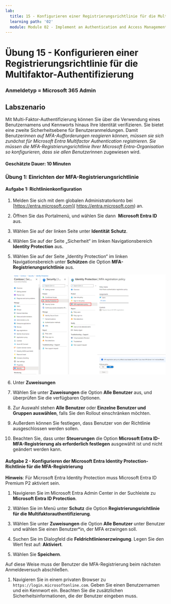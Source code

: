 ```yaml
---
lab:
  title: 15 - Konfigurieren einer Registrierungsrichtlinie für die Multifaktor-Authentifizierung
  learning path: '02'
  module: Module 02 - Implement an Authentication and Access Management Solution
---
```


# Übung 15 - Konfigurieren einer Registrierungsrichtlinie für die Multifaktor-Authentifizierung

### Anmeldetyp = Microsoft 365 Admin

## Labszenario

Mit Multi-Faktor-Authentifizierung können Sie über die Verwendung eines Benutzernamens und Kennworts hinaus Ihre Identität verifizieren. Sie bietet eine zweite Sicherheitsebene für Benutzeranmeldungen. Damit Benutzer*innen auf MFA-Aufforderungen reagieren können, müssen sie sich zunächst für Microsoft Entra Multifactor Authentication registrieren. Sie müssen die MFA-Registrierungsrichtlinie Ihrer Microsoft Entra-Organisation so konfigurieren, dass sie allen Benutzer*innen zugewiesen wird.

#### Geschätzte Dauer: 10 Minuten

### Übung 1: Einrichten der MFA-Registrierungsrichtlinie

#### Aufgabe 1: Richtlinienkonfiguration

1. Melden Sie sich mit dem globalen Administratorkonto bei [https://entra.microsoft.com]( https://entra.microsoft.com) an.

2. Öffnen Sie das Portalmenü, und wählen Sie dann  **Microsoft Entra ID** aus.

3. Wählen Sie auf der linken Seite unter **Identität** **Schutz**.

4. Wählen Sie auf der Seite „Sicherheit“ im linken Navigationsbereich **Identity Protection** aus.

5. Wählen Sie auf der Seite „Identity Protection“ im linken Navigationsbereich unter **Schützen** die Option **MFA-Registrierungsrichtlinie** aus.

    ![Screenshot der Seite „MFA-Registrierungsrichtlinie“ mit hervorgehobenem Auswahlpfad](./media/lp2-mod4-browse-to-mfa-registration-policy.png)

6. Unter **Zuweisungen**

7. Wählen Sie unter **Zuweisungen** die Option **Alle Benutzer** aus, und überprüfen Sie die verfügbaren Optionen.

8. Zur Auswahl stehen **Alle Benutzer** oder **Einzelne Benutzer und Gruppen auswählen**, falls Sie den Rollout einschränken möchten.

9. Außerdem können Sie festlegen, dass Benutzer von der Richtlinie ausgeschlossen werden sollen.

10. Beachten Sie, dass unter **Steuerungen** die Option **Microsoft Entra ID-MFA-Registrierung als erforderlich festlegen** ausgewählt ist und nicht geändert werden kann.


#### Aufgabe 2 - Konfigurieren der Microsoft Entra Identity Protection-Richtlinie für die MFA-Registrierung

**Hinweis**: Für Microsoft Entra Identity Protection muss Microsoft Entra ID Premium P2 aktiviert sein. 

1. Navigieren Sie im Microsoft Entra Admin Center in der Suchleiste zu **Microsoft Entra ID Protection**.

1. Wählen Sie im Menü unter **Schutz** die Option **Registrierungsrichtlinie für die Multifaktorauthentifizierung**.

1. Wählen Sie unter **Zuweisungen** die Option **Alle Benutzer** unter Benutzer und wählen Sie einen Benutzer*in, der MFA erzwingen soll.

1. Suchen Sie im Dialogfeld die **Feldrichtlinienerzwingung**.  Legen Sie den Wert fest auf: **Aktiviert**.

1. Wählen Sie **Speichern**.

Auf diese Weise muss der Benutzer die MFA-Registrierung beim nächsten Anmeldeversuch abschließen.

1. Navigieren Sie in einem privaten Browser zu `https://login.microsoftonline.com`. Geben Sie einen Benutzernamen und ein Kennwort ein.  Beachten Sie die zusätzlichen Sicherheitsinformationen, die der Benutzer eingeben muss.
